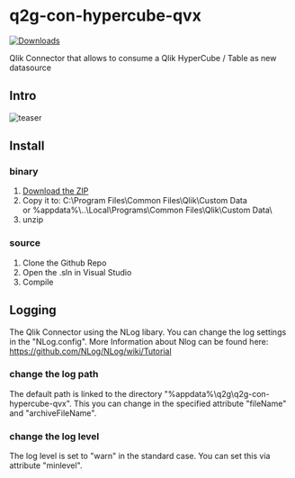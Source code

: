 # q2g-con-hypercube-qvx
[![Downloads](https://m.sense2go.net/downloads.svg?q2g-con-hypercube-qvx)](https://m.sense2go.net/extension-package)

Qlik Connector that allows to consume a Qlik HyperCube / Table as new datasource

## Intro

![teaser](https://github.com/q2g/q2g-con-hypercube-qvx/raw/master/docs/teaser.gif "Short teaser")

## Install

### binary

1. [Download the ZIP](https://m.sense2go.net/extension-package)
2. Copy it to:
C:\Program Files\Common Files\Qlik\Custom Data\
or
%appdata%\\..\Local\Programs\Common Files\Qlik\Custom Data\
3. unzip

### source

1. Clone the Github Repo
2. Open the .sln in Visual Studio
3. Compile

## Logging

The Qlik Connector using the NLog libary.
You can change the log settings in the "NLog.config".
More Information about Nlog can be found here: https://github.com/NLog/NLog/wiki/Tutorial

### change the log path

The default path is linked to the directory "%appdata%\q2g\q2g-con-hypercube-qvx".
This you can change in the specified attribute "fileName" and "archiveFileName".

### change the log level

The log level is set to "warn" in the standard case.
You can set this via attribute "minlevel".
